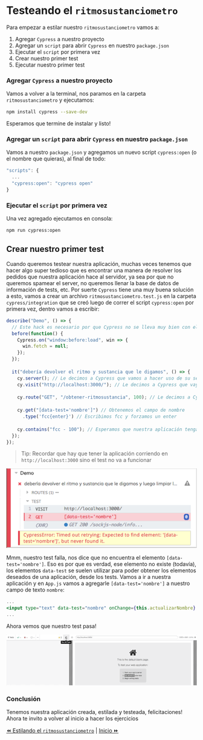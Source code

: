 # Testeando el `ritmosustanciometro`
Para empezar a estilar nuestro `ritmosustanciometro` vamos a:

1. Agregar `Cypress` a nuestro proyecto
2. Agregar un `script` para abrir `Cypress` en nuestro `package.json`
3. Ejecutar el `script` por primera vez
4. Crear nuestro primer test
5. Ejecutar nuestro primer test

### Agregar `Cypress` a nuestro proyecto
Vamos a volver a la terminal, nos paramos en la carpeta `ritmosustanciometro` y ejecutamos:
```bash
npm install cypress --save-dev
```
Esperamos que termine de instalar y listo!

### Agregar un `script` para abrir `Cypress` en nuestro `package.json`
Vamos a nuestro `package.json` y agregamos un nuevo script `cypress:open` (o el nombre que quieras), al final de todo:
```javascript
"scripts": {
  ...
  "cypress:open": "cypress open"
}
```

### Ejecutar el `script` por primera vez
Una vez agregado ejecutamos en consola:
```bash
npm run cypress:open
```

## Crear nuestro primer test
Cuando queremos testear nuestra aplicación, muchas veces tenemos que hacer algo super tedioso que es encontrar una manera de resolver los pedidos que nuestra aplicación hace al servidor, ya sea por que no queremos spamear el server, no queremos llenar la base de datos de información de tests, etc. Por suerte `Cypress` tiene una muy buena solución a esto, vamos a crear un archivo `ritmosustanciometro.test.js` en la carpeta `cypress/integration` que se creó luego de correr el script  `cypress:open` por primera vez, dentro vamos a escribir:
```javascript
describe("Demo", () => {
  // Este hack es necesario por que Cypress no se lleva muy bien con el fetch nativo del browser, con suerte no lo vamos a necesitar en un futuro, básicamente reemplaza el fetch nativo por null para poder reemplazarlo con el fetch de cypress, esto va a servir para poder decidir que van a devolver nuestros calls http, si en tu aplicación no estas usando el fetch nativo del browser y estás usando request, axios, jQuery u otra alternativa, podes omitir el hook `before`
  before(function() {
    Cypress.on("window:before:load", win => {
      win.fetch = null;
    });
  });

  it("debería devolver el ritmo y sustancia que le digamos", () => {
    cy.server(); // Le decimos a Cypress que vamos a hacer uso de su server
    cy.visit("http://localhost:3000/"); // Le decimos a Cypress que vaya al inicio de nuestra aplicación, en este caso suponemos que la aplicación esta corriendo en la URL `http://localhost:3000/`

    cy.route("GET", "/obtener-ritmosustancia", 100); // Le decimos a Cypress que la próxima vez que nuestra aplicación haga un pedido a una url que termine con `obtener-ritmo-y-sustancia`, la respuesta siempre sea 100

    cy.get("[data-test='nombre']") // Obtenemos el campo de nombre
      .type('fcc{enter}') // Escribimos fcc y forzamos un enter

    cy.contains("fcc - 100"); // Esperamos que nuestra aplicación tenga "fcc - 100" impreso en alguna parte
  });
});
```
> Tip: Recordar que hay que tener la aplicación corriendo en `http://localhost:3000` sino el test no va a funcionar

![01](../../assets/04-ritmosustanciometro-fail.png)

Mmm, nuestro test falla, nos dice que no encuentra el elemento `[data-test='nombre']`. Eso es por que es verdad, ese elemento no existe (todavía), los elementos `data-test` se suelen utilizar para poder obtener los elementos deseados de una aplicación, desde los tests. Vamos a ir a nuestra aplicación y en `App.js` vamos a agregarle `[data-test='nombre']` a nuestro campo de texto `nombre`:
```jsx
...
<input type="text" data-test="nombre" onChange={this.actualizarNombre} value={this.state.nombre} />
...
```
Ahora vemos que nuestro test pasa!

![02](../../assets/04-ritmosustanciometro-pass.gif)

### Conclusión
Tenemos nuestra aplicación creada, estilada y testeada, felicitaciones!
Ahora te invito a volver al inicio a hacer los ejercicios

[⏪ Estilando el `ritmosustanciometro`](./03-estilar-ritmosustanciometro.md) | [Inicio ⏩](../../README.md)
